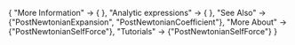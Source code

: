 {
  "More Information" -> {
  },
  "Analytic expressions" -> {
    },
  "See Also" -> {"PostNewtonianExpansion", "PostNewtonianCoefficient"},
  "More About" -> {"PostNewtonianSelfForce"},
  "Tutorials" -> {"PostNewtonianSelfForce"}
}